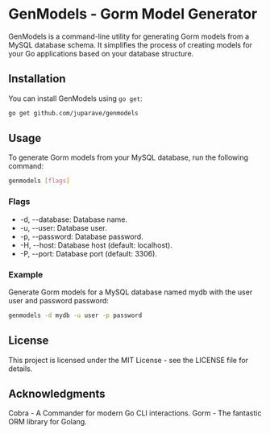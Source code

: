 # GenModels - Gorm Model Generator

GenModels is a command-line utility for generating Gorm models from a MySQL database schema. It simplifies the process of creating models for your Go applications based on your database structure.

## Installation

You can install GenModels using `go get`:

```bash
go get github.com/juparave/genmodels
```

## Usage

To generate Gorm models from your MySQL database, run the following command:

```bash
genmodels [flags]
```

### Flags

* -d, --database: Database name.
* -u, --user: Database user.
* -p, --password: Database password.
* -H, --host: Database host (default: localhost).
* -P, --port: Database port (default: 3306).

### Example
Generate Gorm models for a MySQL database named mydb with the user user and password password:

```bash
genmodels -d mydb -u user -p password
```

## License
This project is licensed under the MIT License - see the LICENSE file for details.

## Acknowledgments
Cobra - A Commander for modern Go CLI interactions.
Gorm - The fantastic ORM library for Golang.
